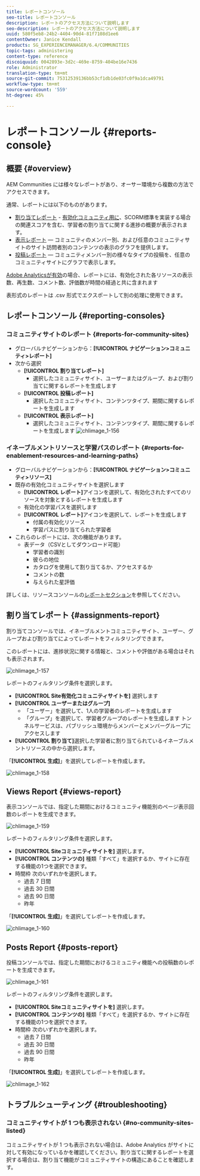 ```yaml
---
title: レポートコンソール
seo-title: レポートコンソール
description: レポートのアクセス方法について説明します
seo-description: レポートのアクセス方法について説明します
uuid: 580f5eb8-24b2-4404-90d4-81f7108d1ee6
contentOwner: Janice Kendall
products: SG_EXPERIENCEMANAGER/6.4/COMMUNITIES
topic-tags: administering
content-type: reference
discoiquuid: 0042893e-3d2c-469e-8759-404be16e7436
role: Administrator
translation-type: tm+mt
source-git-commit: 75312539136bb53cf1db1de03fc0f9a1dca49791
workflow-type: tm+mt
source-wordcount: '559'
ht-degree: 45%

---
```



# レポートコンソール {#reports-console}

## 概要 {#overview}

AEM Communities には様々なレポートがあり、オーサー環境から複数の方法でアクセスできます。

通常、レポートには以下のものがあります。

* [割り当てレポート](#assignments-report) - [有効化コミュニティ用に](overview.md#enablement-community)、SCORM標準を実装する場合の関連スコアを含む、学習者の割り当てに関する進捗の概要が表示されます。
* [表示レポート](#views-report)  — コミュニティのメンバー別、および任意のコミュニティサイトのサイト訪問者別のコンテンツの表示のグラフを提供します。
* [投稿レポート](#posts-report)  — コミュニティメンバー別の様々なタイプの投稿を、任意のコミュニティサイトにグラフで表示します。

[Adobe Analyticsが有効](sites-console.md#analytics)の場合、レポートには、有効化された各リソースの表示数、再生数、コメント数、評価数が時間の経過と共に含まれます

表形式のレポートは .csv 形式でエクスポートして別の処理に使用できます。

## レポートコンソール  {#reporting-consoles}

### コミュニティサイトのレポート {#reports-for-community-sites}

* グローバルナビゲーションから：**[!UICONTROL ナビゲーション>コミュニティ>レポート]**
* 次から選択
   * **[!UICONTROL 割り当てレポート]**
      * 選択したコミュニティサイト、ユーザーまたはグループ、および割り当てに関するレポートを生成します
   * **[!UICONTROL 投稿レポート]**
      * 選択したコミュニティサイト、コンテンツタイプ、期間に関するレポートを生成します
   * **[!UICONTROL 表示レポート]**
      * 選択したコミュニティサイト、コンテンツタイプ、期間に関するレポートを生成します
         ![chlimage_1-156](assets/chlimage_1-156.png)

### イネーブルメントリソースと学習パスのレポート {#reports-for-enablement-resources-and-learning-paths}

* グローバルナビゲーションから：**[!UICONTROL ナビゲーション>コミュニティ>リソース]**
* 既存の有効化コミュニティサイトを選択します
   * **[!UICONTROL レポート]**&#x200B;アイコンを選択して、有効化されたすべてのリソースを対象とするレポートを生成します
   * 有効化の学習パスを選択します
   * **[!UICONTROL レポート]**&#x200B;アイコンを選択して、レポートを生成します
      * 付属の有効化リソース
      * 学習パスに割り当てられた学習者
* これらのレポートには、次の機能があります。
   * 表データ（CSVとしてダウンロード可能）
      * 学習者の識別
      * 彼らの地位
      * カタログを使用して割り当てるか、アクセスするか
      * コメントの数
      * 与えられた星評価

詳しくは、リソースコンソールの[レポートセクション](resources.md#report)を参照してください。

## 割り当てレポート  {#assignments-report}

割り当てコンソールでは、イネーブルメントコミュニティサイト、ユーザー、グループおよび割り当てによってレポートをフィルタリングできます。

このレポートには、進捗状況に関する情報と、コメントや評価がある場合はそれも表示されます。

![chlimage_1-157](assets/chlimage_1-157.png)

レポートのフィルタリング条件を選択します。

* **[!UICONTROL Site有効化コミュニティサイトを]**
選択します
* **[!UICONTROL ユーザーまたはグループ]**
   * 「ユーザー」を選択して、1人の学習者のレポートを生成します
   * 「グループ」を選択して、学習者グループのレポートを生成します
トンネルサービスは、パブリッシュ環境からメンバーとメンバーグループにアクセスします
* **[!UICONTROL 割り当て]**&#x200B;選択した学習者に割り当てられているイネーブルメントリソースの中から選択します。

「**[!UICONTROL 生成]**」を選択してレポートを作成します。

![chlimage_1-158](assets/chlimage_1-158.png)

## Views Report {#views-report}

表示コンソールでは、指定した期間におけるコミュニティ機能別のページ表示回数のレポートを生成できます。

![chlimage_1-159](assets/chlimage_1-159.png)

レポートのフィルタリング条件を選択します。

* **[!UICONTROL Siteコミュニティサイトを]**
選択します。
* **[!UICONTROL コンテンツの]**
種類「すべて」を選択するか、サイトに存在する機能の1つを選択できます。
* 時間枠
次のいずれかを選択します。
   * 過去 7 日間
   * 過去 30 日間
   * 過去 90 日間
   * 昨年

「**[!UICONTROL 生成]**」を選択してレポートを作成します。

![chlimage_1-160](assets/chlimage_1-160.png)

## Posts Report {#posts-report}

投稿コンソールでは、指定した期間におけるコミュニティ機能への投稿数のレポートを生成できます。

![chlimage_1-161](assets/chlimage_1-161.png)

レポートのフィルタリング条件を選択します。

* **[!UICONTROL Siteコミュニティサイトを]**
選択します。
* **[!UICONTROL コンテンツの]**
種類「すべて」を選択するか、サイトに存在する機能の1つを選択できます。
* 時間枠
次のいずれかを選択します。
   * 過去 7 日間
   * 過去 30 日間
   * 過去 90 日間
   * 昨年

「**[!UICONTROL 生成]**」を選択してレポートを作成します。

![chlimage_1-162](assets/chlimage_1-162.png)

## トラブルシューティング {#troubleshooting}

### コミュニティサイトが 1 つも表示されない {#no-community-sites-listed}

コミュニティサイトが 1 つも表示されない場合は、Adobe Analytics がサイトに対して有効になっているかを確認してください。割り当てに関するレポートを選択する場合は、割り当て機能がコミュニティサイトの構造にあることを確認します。
